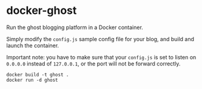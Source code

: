 docker-ghost
============

Run the ghost blogging platform in a Docker container.

Simply modify the `config.js` sample config file for your blog,
and build and launch the container.

Important note: you have to make sure that your `config.js` is set to listen on
`0.0.0.0` instead of `127.0.0.1`, or the port will not be forward correctly.

```
docker build -t ghost .
docker run -d ghost
```
